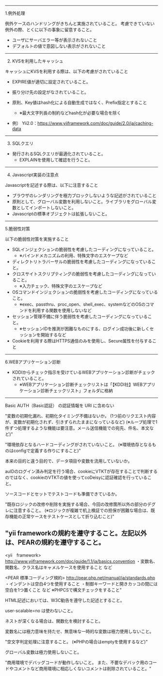 ----
1.例外処理

例外ケースのハンドリングがきちんと実施されていること。
考慮できていない例外の際、とくに以下の事象に留意すること。
- ユーザにサーバエラー等が表示されないこと
- デフォルトの値で意図しない表示がされないこと

----

2. KVSを利用したキャッシュ

キャッシュにKVSを利用する際は、以下の考慮がされていること

- EXPIRE値が適切に設定されていること。
- 振り分け先の設定がなされていること。
- 原則、Key値はhash化による自動生成ではなく、Prefix指定とすること
  - ※最大文字列長の制約などhash化が必要な場合を除く

- 例） Yii2.0：https://www.yiiframework.com/doc/guide/2.0/ja/caching-data

----

3. SQLクエリ

- 発行されるSQLクエリが最適化されていること。
  - EXPLAINを使用して確認を行うこと。
  
----

4. Javascript実装の注意点

Javascriptを記述する際は、以下に注意すること

- ブラウザのレンダリングを極力ブロックしないような記述がされていること
- 原則として、グローバル変数を利用しないこと。ライブラリをグローバル変数としてインポートしないこと。
- Javascriptの標準オブジェクトは拡張しないこと。

----

5.脆弱性対策

以下の脆弱性対策を実施すること

- SQLインジェクションの脆弱性を考慮したコーディングになっていること。
  - ※バインドメカニズムの利用、特殊文字のエスケープなど
- ディレクトリトラバーサルの脆弱性を考慮したコーディングになっていること。
- クロスサイトスクリプティングの脆弱性を考慮したコーディングになっていること。
  - ※入力チェック、特殊文字のエスケープなど
- OSコマンドインジェクションの脆弱性を考慮したコーディングになっていること。
  - ※exec、passthru、proc_open、shell_exec、systemなどのOSのコマンドを利用する関数を使用しないなど
- セッション管理不備に伴う脆弱性を考慮したコーディングになっていること。
  - ※セッションIDを推測が困難なものにする、ログイン成功後に新しくセッションを開始するなど
- Cookieを利用する際はHTTPS通信のみを使用し、Secure属性を付与すること

----

6.WEBアプリケーション診断

- KDDIからチェック指示を受けているWEBアプリケーション診断がチェックされていること。
  - ※WEBアプリケーション診断チェックリストは「【KDDI社】WEBアプリケーション診断チェックリスト」フォルダに格納

----

Basic AUTH（Basic認証） の認証情報を URI に含めない

"変数の初期化漏れ、初期化タイミング不備はないか。
(1つ前のリクエスト内容が、変数が初期化されず、引きずられたままになっているなど)
(※ループ処理で1件ずつ処理するような機能は要注意。メール送信機能での宛先、件名、本文など)"

"環境依存となるハードコーディングがされていないこと。
(※環境依存となるものはconfigで定義する作りにすること)"

本来の目的と違う目的で、データ項目や変数を流用していないか。

auIDのログイン済み判定を行う場合、cookieにVTKTが存在することで判断するのではなく、cookieのVTKTの値を使ってcoDeisyに認証確認を行っていること。

ソースコードとセットでテストコードも準備できているか。

"既存ロジックの改修や削除を実施する場合、今回の改修箇所以外の部分のデグレに注意すること。
(※ロジックが複雑で机上検証での担保が困難な場合は、既存機能の正常ケースをテストケースとして折り込むこと)"

"yii frameworkの規約を遵守すること。左記以外は、PEARの規約を遵守すること。
---
<yii　framework>
http://www.yiiframework.com/doc/guide/1.1/ja/basics.convention
・変数名、関数名、クラス名はキャメルケースを使用すること など

<PEAR 標準コーディング規約>
http://pear.php.net/manual/ja/standards.php
・インデントは空白4つを使用すること
・制御キーワードと開きカッコの間には空白を1つ置くこと など
※PHPCSで構文チェックをすること"

HTML記述においては、W3C勧告を遵守した記述とすること。

user-scalable=no は使わないこと。

ネストが深くなる場合は、関数化を検討すること。

変数名には極力意味を持たせ、無意味な一時的な変数は極力使用しないこと。

"空文字判定処理に注意すること。
(※PHPの場合はemptyを使用するなど)"

グローバル変数は極力使用しないこと。

"商用環境でデバッグコードが動作しないこと。
また、不要なデバック用のコードやコメントなど商用環境に相応しくないコメントは削除されていること。"
